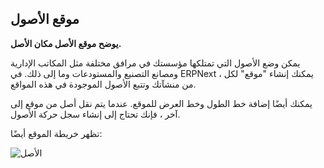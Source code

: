 ## موقع الأصول

**يوضح موقع الأصل مكان الأصل.**

يمكن وضع الأصول التي تمتلكها مؤسستك في مرافق مختلفة مثل المكاتب الإدارية ومصانع التصنيع والمستودعات وما إلى ذلك. في ERPNext ، يمكنك إنشاء "موقع" لكل من منشآتك وتتبع الأصول الموجودة في هذه المواقع.

يمكنك أيضًا إضافة خط الطول وخط العرض للموقع. عندما يتم نقل أصل من موقع إلى آخر ، فإنك تحتاج إلى إنشاء سجل حركة الأصول.

تظهر خريطة الموقع أيضًا:

![الأصل](https://docs.erpnext.com/files/asset-location.png)